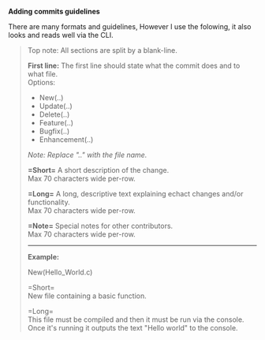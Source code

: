 **Adding commits guidelines**

There are many formats and guidelines, However I use the folowing, it also looks and reads well via the CLI.

> Top note: All sections are split by a blank-line.
>
> **First line:**
> The first line should state what the commit does and to what file.  
> Options:
> *   New(..)
> *   Update(..)
> *   Delete(..)
> *   Feature(..)
> *   Bugfix(..)
> *   Enhancement(..)
>
> *Note: Replace ".." with the file name.*
>
> **=Short=**
> A short description of the change.  
> Max 70 characters wide per-row.
>
> **=Long=**
> A long, descriptive text explaining echact changes and/or functionality.  
> Max 70 characters wide per-row.
>
> **=Note=**
> Special notes for other contributors.  
> Max 70 characters wide per-row.
>
> ---
>
> **Example:**
>
> New(Hello_World.c)
>
> =Short=  
> New file containing a basic function.
>
> =Long=  
> This file must be compiled and then it must be run via the console.  
> Once it's running it outputs the text "Hello world" to the console.
